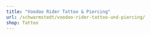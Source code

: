 ```yaml
---
title: "Voodoo Rider Tattoo & Piercing"
url: /schwarmstedt/voodoo-rider-tattoo-und-piercing/
shop: Tattoo
---
```

